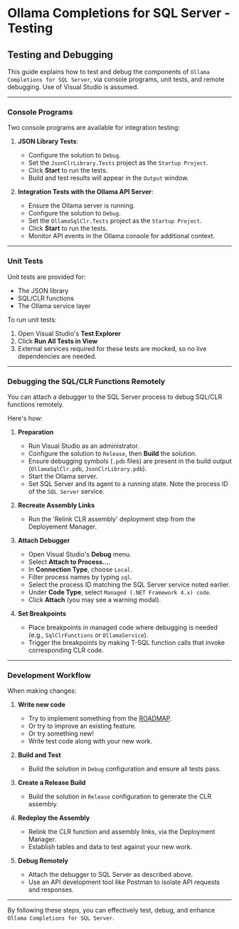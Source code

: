 # Ollama Completions for SQL Server - Testing

## Testing and Debugging

This guide explains how to test and debug the components of `Ollama Completions for SQL Server`, 
via console programs, unit tests, and remote debugging. Use of Visual Studio is assumed.

---

### Console Programs

Two console programs are available for integration testing:

1. **JSON Library Tests**:
   - Configure the solution to `Debug`.
   - Set the `JsonClrLibrary.Tests` project as the `Startup Project`.
   - Click **Start** to run the tests.
   - Build and test results will appear in the `Output` window.

2. **Integration Tests with the Ollama API Server**:
   - Ensure the Ollama server is running.
   - Configure the solution to `Debug`.
   - Set the `OllamaSqlClr.Tests` project as the `Startup Project`.
   - Click **Start** to run the tests.
   - Monitor API events in the Ollama console for additional context.

---

### Unit Tests

Unit tests are provided for:

   - The JSON library
   - SQL/CLR functions
   - The Ollama service layer

To run unit tests:

1. Open Visual Studio's **Test Explorer**
2. Click **Run All Tests in View**
3. External services required for these tests are mocked, so no live dependencies are needed.

---

### Debugging the SQL/CLR Functions Remotely

You can attach a debugger to the SQL Server process to debug SQL/CLR functions remotely. 

Here's how:

1. **Preparation**
   - Run Visual Studio as an administrator.
   - Configure the solution to `Release`, then **Build** the solution.
   - Ensure debugging symbols (`.pdb` files) are present in the build output (`OllamaSqlClr.pdb`, `JsonClrLibrary.pdb`).
   - Start the Ollama server.
   - Set SQL Server and its agent to a running state. Note the process ID of the `SQL Server` service.

2. **Recreate Assembly Links**
   - Run the 'Relink CLR assembly' deployment step from the Deployement Manager.

3. **Attach Debugger**
   - Open Visual Studio's **Debug** menu.
   - Select **Attach to Process...**.
   - In **Connection Type**, choose `Local`.
   - Filter process names by typing `sql`.
   - Select the process ID matching the SQL Server service noted earlier.
   - Under **Code Type**, select `Managed (.NET Framework 4.x) code`.
   - Click **Attach** (you may see a warning modal).

4. **Set Breakpoints**
   - Place breakpoints in managed code where debugging is needed (e.g., `SqlClrFunctions` or `OllamaService`).
   - Trigger the breakpoints by making T-SQL function calls that invoke corresponding CLR code.

---

### Development Workflow

When making changes:

1. **Write new code**
   - Try to implement something from the [ROADMAP](./ROADMAP.md).
   - Or try to improve an existing feature.
   - Or try something new!
   - Write test code along with your new work.

2. **Build and Test**
   - Build the solution in `Debug` configuration and ensure all tests pass.

3. **Create a Release Build**
   - Build the solution in `Release` configuration to generate the CLR assembly.

4. **Redeploy the Assembly**
   - Relink the CLR function and assembly links, via the Deployment Manager.
   - Establish tables and data to test against your new work.

5. **Debug Remotely**
   - Attach the debugger to SQL Server as described above.
   - Use an API development tool like Postman to isolate API requests and responses.

---

By following these steps, you can effectively test, debug, and enhance `Ollama Completions for SQL Server`.
